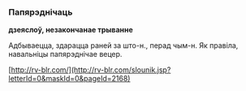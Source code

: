 ### Папярэднічаць
**дзеяслоў, незакончанае трыванне**

Адбываецца, здарацца раней за што-н., перад чым-н. Як правіла, навальніцы папярэднічае вецер.

<a rel="author">[http://rv-blr.com/](http://rv-blr.com/slounik.jsp?letterId=0&maskId=0&pageId=2168)</a>
